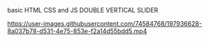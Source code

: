 basic HTML CSS and JS DOUBLE VERTICAL SLIDER

https://user-images.githubusercontent.com/74584768/197936628-8a037b78-d531-4e75-853e-f2a14d55bdd5.mp4

